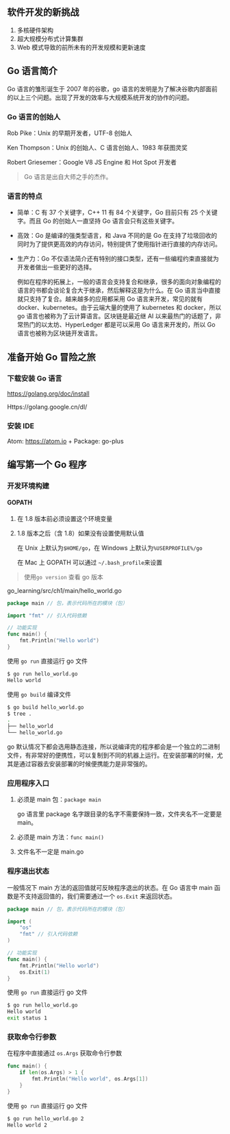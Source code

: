 ## 软件开发的新挑战

1. 多核硬件架构
2. 超大规模分布式计算集群
3. Web 模式导致的前所未有的开发规模和更新速度

## Go 语言简介

Go 语言的雏形诞生于 2007 年的谷歌，go 语言的发明是为了解决谷歌内部面前的以上三个问题。出现了开发的效率与大规模系统开发的协作的问题。

### Go 语言的创始人

Rob Pike：Unix 的早期开发者，UTF-8 创始人

Ken Thompson：Unix 的创始人、C 语言创始人、1983 年获图灵奖

Robert Griesemer：Google V8 JS Engine 和 Hot Spot 开发者

> Go 语言是出自大师之手的杰作。

### 语言的特点

* 简单：C 有 37 个关键字，C++ 11 有 84 个关键字，Go 目前只有 25 个关键字。而且 Go 的创始人一直坚持 Go 语言会只有这些关键字。

* 高效：Go 是编译的强类型语言，和 Java 不同的是 Go 在支持了垃圾回收的同时为了提供更高效的内存访问，特别提供了使用指针进行直接的内存访问。

* 生产力：Go 不仅语法简介还有特别的接口类型，还有一些编程约束直接就为开发者做出一些更好的选择。

  例如在程序的拓展上，一般的语言会支持复合和继承，很多的面向对象编程的语言的书都会谈论复合大于继承，然后解释这是为什么。在 Go 语言当中直接就只支持了复合。越来越多的应用都采用 Go 语言来开发，常见的就有 docker、kubernetes。由于云端大量的使用了 kubernetes 和 docker，所以 go 语言也被称为了云计算语言。区块链是最近继 AI 以来最热门的话题了，非常热门的以太坊、HyperLedger 都是可以采用 Go 语言来开发的，所以 Go 语言也被称为区块链开发语言。

## 准备开始 Go 冒险之旅

### 下载安装 Go 语言

https://golang.org/doc/install

Https://golang.google.cn/dl/

### 安装 IDE

Atom: https://atom.io + Package: go-plus

## 编写第一个 Go 程序

### 开发环境构建

#### GOPATH

1. 在 1.8 版本前必须设置这个环境变量

2. 1.8 版本之后（含 1.8）如果没有设置使用默认值

   在 Unix 上默认为`$HOME/go`，在 Windows 上默认为`%USERPROFILE%/go`

   在 Mac 上 GOPATH 可以通过 `~/.bash_profile`来设置

> 使用`go version` 查看 go 版本



go_learning/src/ch1/main/hello_world.go

```go
package main // 包，表示代码所在的模块（包）

import "fmt" // 引入代码依赖

// 功能实现
func main() {
	fmt.Println("Hello world")
}
```

使用 `go run` 直接运行 go 文件

```bash
$ go run hello_world.go 
Hello world
```

使用 `go build` 编译文件

```bash
$ go build hello_world.go
$ tree .
.
├── hello_world
└── hello_world.go
```

go 默认情况下都会选用静态连接，所以说编译完的程序都会是一个独立的二进制文件，有非常好的便携性，可以复制到不同的机器上运行。在安装部署的时候，尤其是通过容器去安装部署的时候便携能力是非常强的。

### 应用程序入口

1. 必须是 main 包：`package main`

   go 语言里 package 名字跟目录的名字不需要保持一致，文件夹名不一定要是 main。

2. 必须是 main 方法：`func main()`

3. 文件名不一定是 main.go

### 程序退出状态

一般情况下 main 方法的返回值就可反映程序退出的状态。在 Go 语言中 main 函数是不支持返回值的，我们需要通过一个 `os.Exit` 来返回状态。

```go
package main // 包，表示代码所在的模块（包）

import (
	"os"
	"fmt" // 引入代码依赖
)

// 功能实现
func main() {
	fmt.Println("Hello world")
	os.Exit(1)
}
```

使用 `go run` 直接运行 go 文件

```bash
$ go run hello_world.go
Hello world
exit status 1
```

### 获取命令行参数

在程序中直接通过 `os.Args` 获取命令行参数

```go
func main() {
	if len(os.Args) > 1 {
		fmt.Println("Hello world", os.Args[1])
	}
}
```

使用 `go run` 直接运行 go 文件

```bash
$ go run hello_world.go 2
Hello world 2
```

